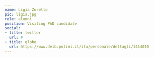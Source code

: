 ```yaml
---
name: Ligia Zorello
pic: ligia.jpg
role: alumni
position: Visiting PhD candidate
social:
- title: twitter
  url: #
- title: globe
  url: https://www.deib.polimi.it/ita/personale/dettagli/1414010
---
```

